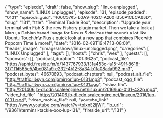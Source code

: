 {
  "type": "episode",
  "draft": false,
  "show_slug": "linux-unplugged",
  "show_name": "LINUX Unplugged",
  "episode": 131,
  "episode_padded": "0131",
  "episode_guid": "466C3765-E6A9-402C-A260-B56A1CECA8BD",
  "slug": "131",
  "title": "Terminal Tackle Box",
  "description": "Upgrade your terminal with Fish & the new Fishery plugin market. Then we take a look at Maru, a Debian based image for Nexus 5 devices that sounds a lot like Ubuntu Touch.\n\nPlus a quick look at a new app that combines Plex with Popcorn Time & more!",
  "date": "2016-02-09T19:47:13-08:00",
  "header_image": "/images/shows/linux-unplugged.png",
  "categories": [
    "LINUX Unplugged"
  ],
  "tags": [],
  "hosts": [
    "chris",
    "wes"
  ],
  "guests": [],
  "sponsors": [],
  "podcast_duration": "01:36:25",
  "podcast_file": "https://aphid.fireside.fm/d/1437767933/f31a453c-fa15-491f-8618-3f71f1d565e5/4bc081a9-e232-4b12-8a34-b1fa08ada992.mp3",
  "podcast_bytes": 46670693,
  "podcast_chapters": null,
  "podcast_alt_file": "http://traffic.libsyn.com/jbmirror/lup-0131.mp3",
  "podcast_ogg_file": "http://traffic.libsyn.com/jbmirror/lup-0131.ogg",
  "video_file": "http://201406.jb-dl.cdn.scaleengine.net/linuxun/2016/lup-0131-432p.mp4",
  "video_hd_file": "http://201406.jb-dl.cdn.scaleengine.net/linuxun/2016/lup-0131.mp4",
  "video_mobile_file": null,
  "youtube_link": "https://www.youtube.com/watch?v=tplxnE2ljWI",
  "jb_url": "/93611/terminal-tackle-box-lup-131/",
  "fireside_url": "/131"
}

